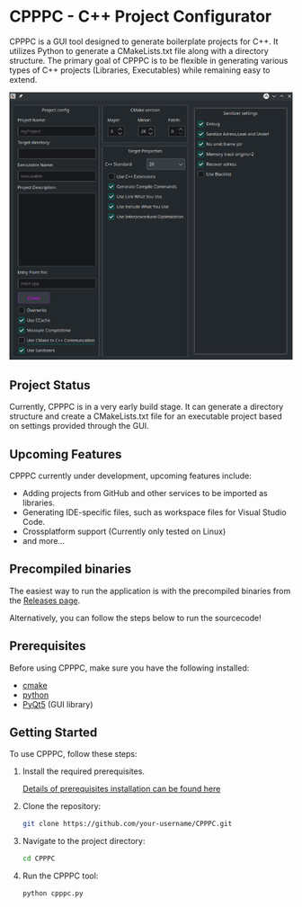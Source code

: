 # CPPPC - C++ Project Configurator
[comment]: <> (Simple GUI application written in Python aimed at setting up CMake based C++ Projects.)
CPPPC is a GUI tool designed to generate boilerplate projects for C++. It utilizes Python to generate a CMakeLists.txt file along with a directory structure. The primary goal of CPPPC is to be flexible in generating various types of C++ projects (Libraries, Executables) while remaining easy to extend.

![Example Image](docs/media/gui_demo.png)

## Project Status
Currently, CPPPC is in a very early build stage. It can generate a directory structure and create a CMakeLists.txt file for an executable project based on settings provided through the GUI.

## Upcoming Features

CPPPC currently under development, upcoming features include:

- Adding projects from GitHub and other services to be imported as libraries.
- Generating IDE-specific files, such as workspace files for Visual Studio Code.
- Crossplatform support (Currently only tested on Linux)
- and more...

## Precompiled binaries 
The easiest way to run the application is with the precompiled binaries from the [Releases page](https://github.com/lr222gw/cpppc/releases).

Alternatively, you can follow the steps below to run the sourcecode!

## Prerequisites

Before using CPPPC, make sure you have the following installed:

- [cmake](https://cmake.org/)
- [python](https://www.python.org/)
- [PyQt5](https://riverbankcomputing.com/software/pyqt/) (GUI library) 

## Getting Started

To use CPPPC, follow these steps:

1. Install the required prerequisites.

    [Details of prerequisites installation can be found here](docs/REQUIREMENTS.md)

2. Clone the repository:

    ```bash
    git clone https://github.com/your-username/CPPPC.git
    ```

3. Navigate to the project directory:

    ```bash
    cd CPPPC
    ```

4. Run the CPPPC tool:

    ```bash
    python cpppc.py
    ```





